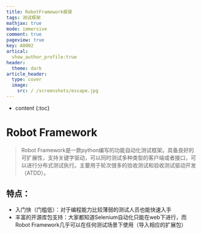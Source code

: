 ```yaml
---
title: RobotFramework框架
tags: 测试框架
mathjax: true
mode: immersive
comment: true
pageview: true
key: A0002
artical:
  show_author_profile:true
header:
  theme: dark
article_header:
  type: cover
  image:
    src: / /screenshots/escape.jpg
---
```



* content
{:toc}
# Robot Framework

>  Robot Framework是一款python编写的功能自动化测试框架。具备良好的可扩展性，支持关键字驱动，可以同时测试多种类型的客户端或者接口，可以进行分布式测试执行。主要用于轮次很多的验收测试和验收测试驱动开发（ATDD）。

## 特点：

- 入门快（门槛低）：对于编程能力比较薄弱的测试人员也能快速入手
- 丰富的开源库包支持：大家都知道Selenium自动化只能在web下进行，而Robot Framework几乎可以在任何测试场景下使用（导入相应的扩展包）
